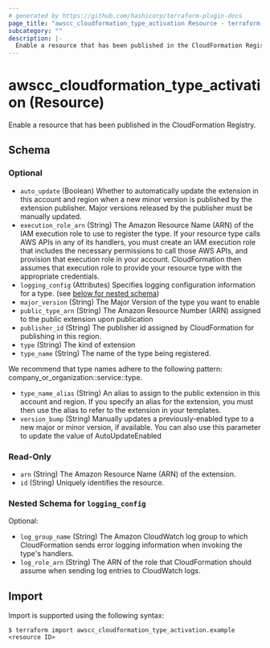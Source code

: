 ```yaml
---
# generated by https://github.com/hashicorp/terraform-plugin-docs
page_title: "awscc_cloudformation_type_activation Resource - terraform-provider-awscc"
subcategory: ""
description: |-
  Enable a resource that has been published in the CloudFormation Registry.
---
```


# awscc_cloudformation_type_activation (Resource)

Enable a resource that has been published in the CloudFormation Registry.



<!-- schema generated by tfplugindocs -->
## Schema

### Optional

- `auto_update` (Boolean) Whether to automatically update the extension in this account and region when a new minor version is published by the extension publisher. Major versions released by the publisher must be manually updated.
- `execution_role_arn` (String) The Amazon Resource Name (ARN) of the IAM execution role to use to register the type. If your resource type calls AWS APIs in any of its handlers, you must create an IAM execution role that includes the necessary permissions to call those AWS APIs, and provision that execution role in your account. CloudFormation then assumes that execution role to provide your resource type with the appropriate credentials.
- `logging_config` (Attributes) Specifies logging configuration information for a type. (see [below for nested schema](#nestedatt--logging_config))
- `major_version` (String) The Major Version of the type you want to enable
- `public_type_arn` (String) The Amazon Resource Number (ARN) assigned to the public extension upon publication
- `publisher_id` (String) The publisher id assigned by CloudFormation for publishing in this region.
- `type` (String) The kind of extension
- `type_name` (String) The name of the type being registered.

We recommend that type names adhere to the following pattern: company_or_organization::service::type.
- `type_name_alias` (String) An alias to assign to the public extension in this account and region. If you specify an alias for the extension, you must then use the alias to refer to the extension in your templates.
- `version_bump` (String) Manually updates a previously-enabled type to a new major or minor version, if available. You can also use this parameter to update the value of AutoUpdateEnabled

### Read-Only

- `arn` (String) The Amazon Resource Name (ARN) of the extension.
- `id` (String) Uniquely identifies the resource.

<a id="nestedatt--logging_config"></a>
### Nested Schema for `logging_config`

Optional:

- `log_group_name` (String) The Amazon CloudWatch log group to which CloudFormation sends error logging information when invoking the type's handlers.
- `log_role_arn` (String) The ARN of the role that CloudFormation should assume when sending log entries to CloudWatch logs.

## Import

Import is supported using the following syntax:

```shell
$ terraform import awscc_cloudformation_type_activation.example <resource ID>
```
